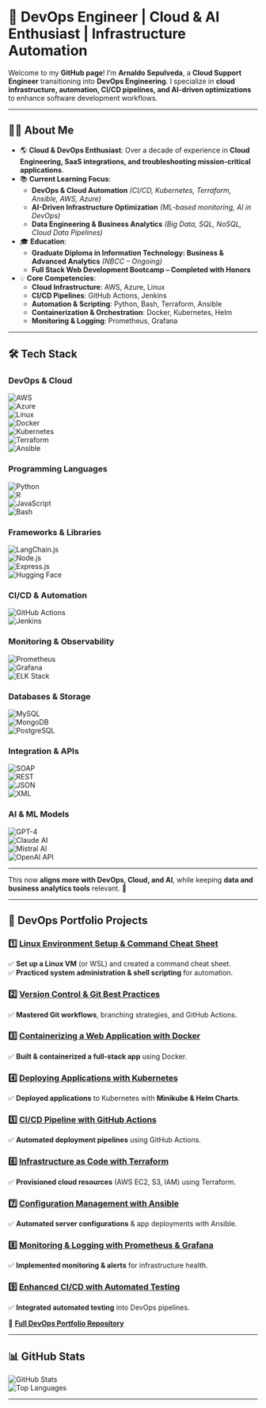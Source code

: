 # 🚀 DevOps Engineer | Cloud & AI Enthusiast | Infrastructure Automation  

Welcome to my **GitHub page**! I’m **Arnaldo Sepulveda**, a **Cloud Support Engineer** transitioning into **DevOps Engineering**. I specialize in **cloud infrastructure, automation, CI/CD pipelines, and AI-driven optimizations** to enhance software development workflows.  

---

## 👨‍💻 About Me  

- 🌎 **Cloud & DevOps Enthusiast**: Over a decade of experience in **Cloud Engineering, SaaS integrations, and troubleshooting mission-critical applications**.  
- 📚 **Current Learning Focus**:  
  - **DevOps & Cloud Automation** *(CI/CD, Kubernetes, Terraform, Ansible, AWS, Azure)*  
  - **AI-Driven Infrastructure Optimization** *(ML-based monitoring, AI in DevOps)*  
  - **Data Engineering & Business Analytics** *(Big Data, SQL, NoSQL, Cloud Data Pipelines)*  
- 🎓 **Education**:  
  - **Graduate Diploma in Information Technology: Business & Advanced Analytics** *(NBCC – Ongoing)*  
  - **Full Stack Web Development Bootcamp – Completed with Honors**  
- 💡 **Core Competencies**:  
  - **Cloud Infrastructure**: AWS, Azure, Linux  
  - **CI/CD Pipelines**: GitHub Actions, Jenkins  
  - **Automation & Scripting**: Python, Bash, Terraform, Ansible  
  - **Containerization & Orchestration**: Docker, Kubernetes, Helm  
  - **Monitoring & Logging**: Prometheus, Grafana  

---

## 🛠️ Tech Stack  

### **DevOps & Cloud**  
![AWS](https://img.shields.io/badge/-AWS-232F3E?style=flat-square&logo=amazonaws&logoColor=white)  
![Azure](https://img.shields.io/badge/-Azure-0078D4?style=flat-square&logo=microsoftazure&logoColor=white)  
![Linux](https://img.shields.io/badge/-Linux-FCC624?style=flat-square&logo=linux&logoColor=black)  
![Docker](https://img.shields.io/badge/-Docker-2496ED?style=flat-square&logo=docker&logoColor=white)  
![Kubernetes](https://img.shields.io/badge/-Kubernetes-326CE5?style=flat-square&logo=kubernetes&logoColor=white)  
![Terraform](https://img.shields.io/badge/-Terraform-7B42BC?style=flat-square&logo=terraform&logoColor=white)  
![Ansible](https://img.shields.io/badge/-Ansible-EE0000?style=flat-square&logo=ansible&logoColor=white)  

### **Programming Languages**  
![Python](https://img.shields.io/badge/-Python-FFD43B?style=flat-square&logo=python&logoColor=blue)  
![R](https://img.shields.io/badge/-R-276DC3?style=flat-square&logo=r&logoColor=white)  
![JavaScript](https://img.shields.io/badge/-JavaScript-f7df1e?style=flat-square&logo=javascript&logoColor=black)  
![Bash](https://img.shields.io/badge/-Bash-4EAA25?style=flat-square&logo=gnubash&logoColor=white)  

### **Frameworks & Libraries**  
![LangChain.js](https://img.shields.io/badge/-LangChain.js-3399FF?style=flat-square&logo=chain&logoColor=white)  
![Node.js](https://img.shields.io/badge/-Node.js-339933?style=flat-square&logo=node.js&logoColor=white)  
![Express.js](https://img.shields.io/badge/-Express.js-000000?style=flat-square&logo=express&logoColor=white)  
![Hugging Face](https://img.shields.io/badge/-Hugging%20Face-FFD800?style=flat-square&logo=huggingface&logoColor=black)  

### **CI/CD & Automation**  
![GitHub Actions](https://img.shields.io/badge/-GitHub%20Actions-2088FF?style=flat-square&logo=githubactions&logoColor=white)  
![Jenkins](https://img.shields.io/badge/-Jenkins-D24939?style=flat-square&logo=jenkins&logoColor=white)  

### **Monitoring & Observability**  
![Prometheus](https://img.shields.io/badge/-Prometheus-E6522C?style=flat-square&logo=prometheus&logoColor=white)  
![Grafana](https://img.shields.io/badge/-Grafana-F46800?style=flat-square&logo=grafana&logoColor=white)  
![ELK Stack](https://img.shields.io/badge/-ELK-005571?style=flat-square&logo=elasticstack&logoColor=white)  

### **Databases & Storage**  
![MySQL](https://img.shields.io/badge/-MySQL-4479A1?style=flat-square&logo=mysql&logoColor=white)  
![MongoDB](https://img.shields.io/badge/-MongoDB-47A248?style=flat-square&logo=mongodb&logoColor=white)  
![PostgreSQL](https://img.shields.io/badge/-PostgreSQL-336791?style=flat-square&logo=postgresql&logoColor=white)  

### **Integration & APIs**  
![SOAP](https://img.shields.io/badge/-SOAP-0082C9?style=flat-square)  
![REST](https://img.shields.io/badge/-REST-02569B?style=flat-square)  
![JSON](https://img.shields.io/badge/-JSON-000000?style=flat-square)  
![XML](https://img.shields.io/badge/-XML-8A2BE2?style=flat-square)  

### **AI & ML Models**  
![GPT-4](https://img.shields.io/badge/-GPT--4-412991?style=flat-square&logo=openai&logoColor=white)  
![Claude AI](https://img.shields.io/badge/-Claude%20AI-8A2BE2?style=flat-square&logo=OpenAI&logoColor=white)  
![Mistral AI](https://img.shields.io/badge/-Mistral%20AI-0057E7?style=flat-square&logo=artstation&logoColor=white)  
![OpenAI API](https://img.shields.io/badge/-OpenAI%20API-412991?style=flat-square&logo=openai&logoColor=white)  

---

This now **aligns more with DevOps, Cloud, and AI**, while keeping **data and business analytics tools** relevant. 🚀

---

## 🚀 DevOps Portfolio Projects  

### 1️⃣ **[Linux Environment Setup & Command Cheat Sheet](#)**  
✅ **Set up a Linux VM** (or WSL) and created a command cheat sheet.  
✅ **Practiced system administration & shell scripting** for automation.  

### 2️⃣ **[Version Control & Git Best Practices](#)**  
✅ **Mastered Git workflows**, branching strategies, and GitHub Actions.  

### 3️⃣ **[Containerizing a Web Application with Docker](#)**  
✅ **Built & containerized a full-stack app** using Docker.  

### 4️⃣ **[Deploying Applications with Kubernetes](#)**  
✅ **Deployed applications** to Kubernetes with **Minikube & Helm Charts**.  

### 5️⃣ **[CI/CD Pipeline with GitHub Actions](#)**  
✅ **Automated deployment pipelines** using GitHub Actions.  

### 6️⃣ **[Infrastructure as Code with Terraform](#)**  
✅ **Provisioned cloud resources** (AWS EC2, S3, IAM) using Terraform.  

### 7️⃣ **[Configuration Management with Ansible](#)**  
✅ **Automated server configurations** & app deployments with Ansible.  

### 8️⃣ **[Monitoring & Logging with Prometheus & Grafana](#)**  
✅ **Implemented monitoring & alerts** for infrastructure health.  

### 9️⃣ **[Enhanced CI/CD with Automated Testing](#)**  
✅ **Integrated automated testing** into DevOps pipelines.  

🔗 **[Full DevOps Portfolio Repository](https://github.com/solutions-for-realvalue/DevOps-Journey)**  

---

## 📊 GitHub Stats  

![GitHub Stats](https://github-readme-stats.vercel.app/api?username=solutions-for-realvalue&show_icons=true&theme=radical)  
![Top Languages](https://github-readme-stats.vercel.app/api/top-langs/?username=solutions-for-realvalue&layout=compact&theme=radical)  

---
